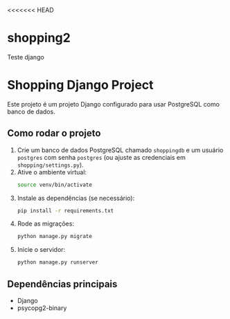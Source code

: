 <<<<<<< HEAD
# shopping2
Teste django

# Shopping Django Project

Este projeto é um projeto Django configurado para usar PostgreSQL como banco de dados.

## Como rodar o projeto

1. Crie um banco de dados PostgreSQL chamado `shoppingdb` e um usuário `postgres` com senha `postgres` (ou ajuste as credenciais em `shopping/settings.py`).
2. Ative o ambiente virtual:
   ```bash
   source venv/bin/activate
   ```
3. Instale as dependências (se necessário):
   ```bash
   pip install -r requirements.txt
   ```
4. Rode as migrações:
   ```bash
   python manage.py migrate
   ```
5. Inicie o servidor:
   ```bash
   python manage.py runserver
   ```

## Dependências principais
- Django
- psycopg2-binary

